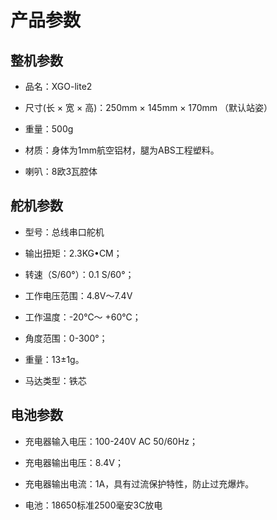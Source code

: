 ﻿---
sidebar_position: 6
sidebar_label: 产品参数
---

# 产品参数

## 整机参数

- 品名：XGO-lite2

- 尺寸(长 × 宽 × 高)：250mm × 145mm × 170mm （默认站姿）

- 重量：500g

- 材质：身体为1mm航空铝材，腿为ABS工程塑料。

- 喇叭：8欧3瓦腔体



## 舵机参数

- 型号：总线串口舵机

- 输出扭矩：2.3KG•CM；

- 转速（S/60°）：0.1 S/60°；

- 工作电压范围：4.8V～7.4V

- 工作温度：-20℃～ +60℃；

- 角度范围：0-300°；

- 重量：13±1g。

- 马达类型：铁芯



## 电池参数

- 充电器输入电压：100-240V AC 50/60Hz；

- 充电器输出电压：8.4V；

- 充电器输出电流：1A，具有过流保护特性，防止过充爆炸。

- 电池：18650标准2500毫安3C放电
